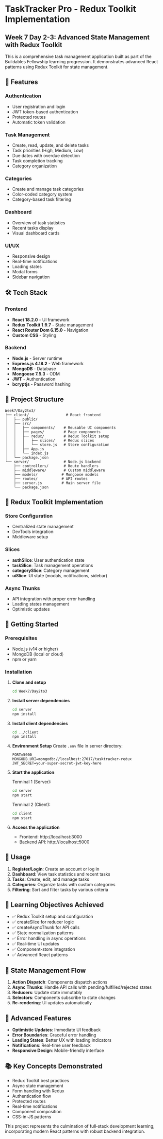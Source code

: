 # TaskTracker Pro - Redux Toolkit Implementation

## Week 7 Day 2-3: Advanced State Management with Redux Toolkit

This is a comprehensive task management application built as part of the Buildables Fellowship learning progression. It demonstrates advanced React patterns using Redux Toolkit for state management.

## 🚀 Features

### Authentication
- User registration and login
- JWT token-based authentication
- Protected routes
- Automatic token validation

### Task Management
- Create, read, update, and delete tasks
- Task priorities (High, Medium, Low)
- Due dates with overdue detection
- Task completion tracking
- Category organization

### Categories
- Create and manage task categories
- Color-coded category system
- Category-based task filtering

### Dashboard
- Overview of task statistics
- Recent tasks display
- Visual dashboard cards

### UI/UX
- Responsive design
- Real-time notifications
- Loading states
- Modal forms
- Sidebar navigation

## 🛠 Tech Stack

### Frontend
- **React 18.2.0** - UI framework
- **Redux Toolkit 1.9.7** - State management
- **React Router Dom 6.15.0** - Navigation
- **Custom CSS** - Styling

### Backend
- **Node.js** - Server runtime
- **Express.js 4.18.2** - Web framework
- **MongoDB** - Database
- **Mongoose 7.5.3** - ODM
- **JWT** - Authentication
- **bcryptjs** - Password hashing

## 📁 Project Structure

```
Week7/Day2to3/
├── client/                 # React frontend
│   ├── public/
│   ├── src/
│   │   ├── components/    # Reusable UI components
│   │   ├── pages/         # Page components
│   │   ├── redux/         # Redux Toolkit setup
│   │   │   ├── slices/    # Redux slices
│   │   │   └── store.js   # Store configuration
│   │   ├── App.js
│   │   └── index.js
│   └── package.json
└── server/                # Node.js backend
    ├── controllers/       # Route handlers
    ├── middleware/        # Custom middleware
    ├── models/           # Mongoose models
    ├── routes/           # API routes
    ├── server.js         # Main server file
    └── package.json
```

## 🔧 Redux Toolkit Implementation

### Store Configuration
- Centralized state management
- DevTools integration
- Middleware setup

### Slices
- **authSlice**: User authentication state
- **taskSlice**: Task management operations
- **categorySlice**: Category management
- **uiSlice**: UI state (modals, notifications, sidebar)

### Async Thunks
- API integration with proper error handling
- Loading states management
- Optimistic updates

## 🚀 Getting Started

### Prerequisites
- Node.js (v14 or higher)
- MongoDB (local or cloud)
- npm or yarn

### Installation

1. **Clone and setup**
   ```bash
   cd Week7/Day2to3
   ```

2. **Install server dependencies**
   ```bash
   cd server
   npm install
   ```

3. **Install client dependencies**
   ```bash
   cd ../client
   npm install
   ```

4. **Environment Setup**
   Create `.env` file in server directory:
   ```
   PORT=5000
   MONGODB_URI=mongodb://localhost:27017/tasktracker-redux
   JWT_SECRET=your-super-secret-jwt-key-here
   ```

5. **Start the application**
   
   Terminal 1 (Server):
   ```bash
   cd server
   npm start
   ```
   
   Terminal 2 (Client):
   ```bash
   cd client
   npm start
   ```

6. **Access the application**
   - Frontend: http://localhost:3000
   - Backend API: http://localhost:5000

## 📱 Usage

1. **Register/Login**: Create an account or log in
2. **Dashboard**: View task statistics and recent tasks
3. **Tasks**: Create, edit, and manage tasks
4. **Categories**: Organize tasks with custom categories
5. **Filtering**: Sort and filter tasks by various criteria

## 🎯 Learning Objectives Achieved

- ✅ Redux Toolkit setup and configuration
- ✅ createSlice for reducer logic
- ✅ createAsyncThunk for API calls
- ✅ State normalization patterns
- ✅ Error handling in async operations
- ✅ Real-time UI updates
- ✅ Component-store integration
- ✅ Advanced React patterns

## 🔄 State Management Flow

1. **Action Dispatch**: Components dispatch actions
2. **Async Thunks**: Handle API calls with pending/fulfilled/rejected states
3. **Reducers**: Update state immutably
4. **Selectors**: Components subscribe to state changes
5. **Re-rendering**: UI updates automatically

## 🌟 Advanced Features

- **Optimistic Updates**: Immediate UI feedback
- **Error Boundaries**: Graceful error handling
- **Loading States**: Better UX with loading indicators
- **Notifications**: Real-time user feedback
- **Responsive Design**: Mobile-friendly interface

## 📚 Key Concepts Demonstrated

- Redux Toolkit best practices
- Async state management
- Form handling with Redux
- Authentication flow
- Protected routes
- Real-time notifications
- Component composition
- CSS-in-JS patterns

This project represents the culmination of full-stack development learning, incorporating modern React patterns with robust backend integration.